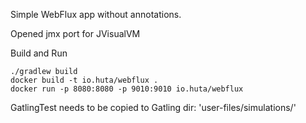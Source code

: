 Simple WebFlux app without annotations.

Opened jmx port for JVisualVM

Build and Run
    
    ./gradlew build
    docker build -t io.huta/webflux .
    docker run -p 8080:8080 -p 9010:9010 io.huta/webflux
    
GatlingTest needs to be copied to Gatling dir: 'user-files/simulations/'
        
